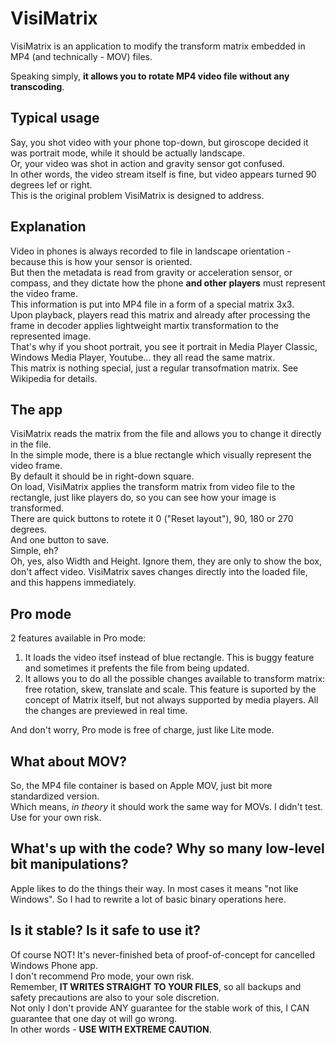 # VisiMatrix

VisiMatrix is an application to modify the transform matrix embedded in MP4 (and technically - MOV) files. 

Speaking simply, **it allows you to rotate MP4 video file without any transcoding**.

## Typical usage

Say, you shot video with your phone top-down, but giroscope decided it was portrait mode, while it should be actually landscape.  
Or, your video was shot in action and gravity sensor got confused.  
In other words, the video stream itself is fine, but video appears turned 90 degrees lef or right.  
This is the original problem VisiMatrix is designed to address.  

## Explanation

Video in phones is always recorded to file in landscape orientation - because this is how your sensor is oriented.  
But then the metadata is read from gravity or acceleration sensor, or compass, and they dictate how the phone **and other players** must represent the video frame.  
This information is put into MP4 file in a form of a special matrix 3x3.   
Upon playback, players read this matrix and already after processing the frame in decoder applies lightweight martix transformation to the represented image.  
That's why if you shoot portrait, you see it portrait in Media Player Classic, Windows Media Player, Youtube... they all read the same matrix.  
This matrix is nothing special, just a regular transofmation matrix. See Wikipedia for details.

## The app

VisiMatrix reads the matrix from the file and allows you to change it directly in the file.  
In the simple mode, there is a blue rectangle which visually represent the video frame.  
By default it should be in right-down square.  
On load, VisiMatrix applies the transform matrix from video file to the rectangle, just like players do, so you can see how your image is transformed.  
There are quick buttons to rotete it 0 ("Reset layout"), 90, 180 or 270 degrees.  
And one button to save.  
Simple, eh?  
Oh, yes, also Width and Height. Ignore them, they are only to show the box, don't affect video.
VisiMatrix saves changes directly into the loaded file, and this happens immediately.

## Pro mode

2 features available in Pro mode:

1. It loads the video itsef instead of blue rectangle. This is buggy feature and sometimes it prefents the file from being updated.
2. It allows you to do all the possible changes available to transform matrix: free rotation, skew, translate and scale. This feature is suported by the concept of Matrix itself, but not always supported by media players. All the changes are previewed in real time.

And don't worry, Pro mode is free of charge, just like Lite mode.

## What about MOV?

So, the MP4 file container is based on Apple MOV, just bit more standardized version.  
Which means, _in theory_ it should work the same way for MOVs. I didn't test. Use for your own risk.

## What's up with the code? Why so many low-level bit manipulations?

Apple likes to do the things their way. In most cases it means "not like Windows". So I had to rewrite a lot of basic binary operations here.

## Is it stable? Is it safe to use it?

Of course NOT! It's never-finished beta of proof-of-concept for cancelled Windows Phone app.   
I don't recommend Pro mode, your own risk.  
Remember, **IT WRITES STRAIGHT TO YOUR FILES**, so all backups and safety precautions are also to your sole discretion.  
Not only I don't provide ANY guarantee for the stable work of this, I CAN guarantee that one day ot will go wrong.  
In other words - **USE WITH EXTREME CAUTION**. 
